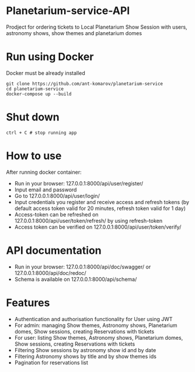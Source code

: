 # Planetarium-service-API

Prodject for ordering tickets to Local Planetarium Show Session with users, astronomy shows, show themes and planetarium domes

# Run using Docker

Docker must be already installed

```shell
git clone https://github.com/ant-komarov/planetarium-service
cd planetarium-service
docker-compose up --build
```

# Shut down

```shell
ctrl + C # stop running app
```

# How to use

After running docker container:
* Run in your browser: 127.0.0.1:8000/api/user/register/
* Input email and password
* Go to 127.0.0.1:8000/api/user/login/
* Input credentials you register and receive access and refresh tokens (by default access token valid for 20 minutes, refresh token valid for 1 day)
* Access-token can be refreshed on 127.0.0.1:8000/api/user/token/refresh/ by using refresh-token
* Access token can be verified on 127.0.0.1:8000/api/user/token/verify/

# API documentation
* Run in your browser: 127.0.0.1:8000/api/doc/swagger/ or 127.0.0.1:8000/api/doc/redoc/
* Schema is available on 127.0.0.1:8000/api/schema/

# Features

* Authentication and authorisation functionality for User using JWT
* For admin: managing Show themes, Astronomy shows, Planetarium domes, Show sessions, creating Reservations with tickets
* For user: listing Show themes, Astronomy shows, Planetarium domes, Show sessions, creating Reservations with tickets
* Filtering Show sessions by astronomy show id and by date
* Filtering Astronomy shows by title and by show themes ids
* Pagination for reservations list



